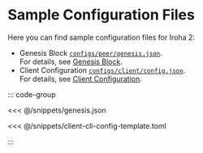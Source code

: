 # Sample Configuration Files

Here you can find sample configuration files for Iroha 2:

- Genesis Block [`configs/peer/genesis.json`](https://github.com/hyperledger-iroha/iroha/blob/main/defaults/genesis.json).\
  For details, see [Genesis Block](genesis.md).
- Client Configuration [`configs/client/config.json`](https://github.com/hyperledger-iroha/iroha/blob/main/defaults/client.toml).\
  For details, see [Client Configuration](client-configuration.md).

::: code-group

<<< @/snippets/genesis.json

<<< @/snippets/client-cli-config-template.toml

:::
